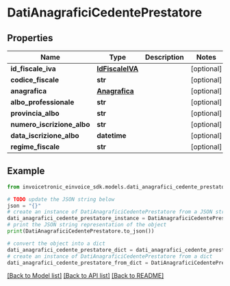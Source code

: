 # DatiAnagraficiCedentePrestatore


## Properties

Name | Type | Description | Notes
------------ | ------------- | ------------- | -------------
**id_fiscale_iva** | [**IdFiscaleIVA**](IdFiscaleIVA.md) |  | [optional] 
**codice_fiscale** | **str** |  | [optional] 
**anagrafica** | [**Anagrafica**](Anagrafica.md) |  | [optional] 
**albo_professionale** | **str** |  | [optional] 
**provincia_albo** | **str** |  | [optional] 
**numero_iscrizione_albo** | **str** |  | [optional] 
**data_iscrizione_albo** | **datetime** |  | [optional] 
**regime_fiscale** | **str** |  | [optional] 

## Example

```python
from invoicetronic_einvoice_sdk.models.dati_anagrafici_cedente_prestatore import DatiAnagraficiCedentePrestatore

# TODO update the JSON string below
json = "{}"
# create an instance of DatiAnagraficiCedentePrestatore from a JSON string
dati_anagrafici_cedente_prestatore_instance = DatiAnagraficiCedentePrestatore.from_json(json)
# print the JSON string representation of the object
print(DatiAnagraficiCedentePrestatore.to_json())

# convert the object into a dict
dati_anagrafici_cedente_prestatore_dict = dati_anagrafici_cedente_prestatore_instance.to_dict()
# create an instance of DatiAnagraficiCedentePrestatore from a dict
dati_anagrafici_cedente_prestatore_from_dict = DatiAnagraficiCedentePrestatore.from_dict(dati_anagrafici_cedente_prestatore_dict)
```
[[Back to Model list]](../README.md#documentation-for-models) [[Back to API list]](../README.md#documentation-for-api-endpoints) [[Back to README]](../README.md)


